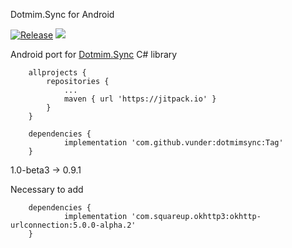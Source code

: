 Dotmim.Sync for Android

[![Release](https://jitpack.io/v/vunder/dotmimsync.svg)](https://jitpack.io/vunder/dotmimsync)
[![](https://jitci.com/gh/vunder/dotmimsync/svg)](https://jitci.com/gh/vunder/dotmimsync)

Android port for [Dotmim.Sync](https://github.com/Mimetis/Dotmim.Sync) C# library

```
    allprojects {
        repositories {
            ...
            maven { url 'https://jitpack.io' }
        }
    }
```

```
    dependencies {
            implementation 'com.github.vunder:dotmimsync:Tag'
    }
```

1.0-beta3 -> 0.9.1

Necessary to add
```
    dependencies {
            implementation 'com.squareup.okhttp3:okhttp-urlconnection:5.0.0-alpha.2'
    }
```
